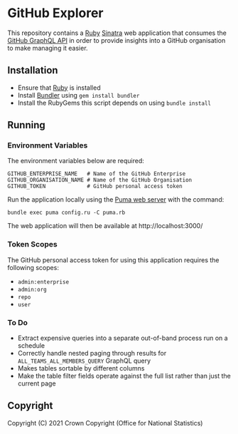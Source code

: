 # GitHub Explorer
This repository contains a [Ruby](https://ruby-lang.org/) [Sinatra](http://sinatrarb.com/) web application that consumes the [GitHub GraphQL API](https://docs.github.com/en/graphql) in order to provide insights into a GitHub organisation to make managing it easier.

## Installation
* Ensure that [Ruby](https://www.ruby-lang.org/en/downloads/) is installed
* Install [Bundler](https://bundler.io/) using `gem install bundler`
* Install the RubyGems this script depends on using `bundle install`

## Running
### Environment Variables
The environment variables below are required:

```
GITHUB_ENTERPRISE_NAME   # Name of the GitHub Enterprise
GITHUB_ORGANISATION_NAME # Name of the GitHub Organisation
GITHUB_TOKEN             # GitHub personal access token
```

Run the application locally using the [Puma web server](https://puma.io/) with the command:

```
bundle exec puma config.ru -C puma.rb
```

The web application will then be available at http://localhost:3000/

### Token Scopes
The GitHub personal access token for using this application requires the following scopes:

- `admin:enterprise`
- `admin:org`
- `repo`
- `user`

### To Do
- Extract expensive queries into a separate out-of-band process run on a schedule
- Correctly handle nested paging through results for `ALL_TEAMS_ALL_MEMBERS_QUERY` GraphQL query
- Makes tables sortable by different columns
- Make the table filter fields operate against the full list rather than just the current page

## Copyright
Copyright (C) 2021 Crown Copyright (Office for National Statistics)

